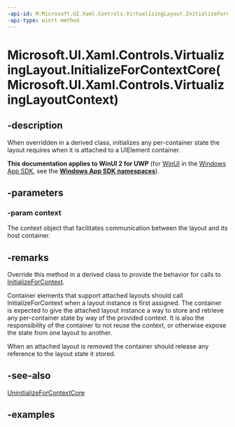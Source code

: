 ```yaml
---
-api-id: M:Microsoft.UI.Xaml.Controls.VirtualizingLayout.InitializeForContextCore(Microsoft.UI.Xaml.Controls.VirtualizingLayoutContext)
-api-type: winrt method
---
```


# Microsoft.UI.Xaml.Controls.VirtualizingLayout.InitializeForContextCore(Microsoft.UI.Xaml.Controls.VirtualizingLayoutContext)

<!--
protected virtual void InitializeForContextCore (Microsoft.UI.Xaml.Controls.VirtualizingLayoutContext context);
-->

## -description

When overridden in a derived class, initializes any per-container state the layout requires when it is attached to a UIElement container.

**This documentation applies to WinUI 2 for UWP** (for [WinUI](/windows/apps/winui/winui3/) in the [Windows App SDK](/windows/apps/windows-app-sdk/), see the **[Windows App SDK namespaces](/windows/windows-app-sdk/api/winrt/)**).

## -parameters

### -param context

The context object that facilitates communication between the layout and its host container.

## -remarks

Override this method in a derived class to provide the behavior for calls to [InitializeForContext](layout_initializeforcontext_1797632824.md).

Container elements that support attached layouts should call InitializeForContext when a layout instance is first assigned. The container is expected to give the attached layout instance a way to store and retrieve any per-container state by way of the provided context. It is also the responsibility of the container to not reuse the context, or otherwise expose the state from one layout to another.

When an attached layout is removed the container should release any reference to the layout state it stored.

## -see-also

[UninitializeForContextCore](virtualizinglayout_uninitializeforcontextcore_1838712024.md)

## -examples

